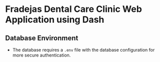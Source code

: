 # Fradejas Dental Care Clinic Web Application using Dash

## Database Environment
* The database requires a `.env` file with the database configuration for more secure authentication. 
